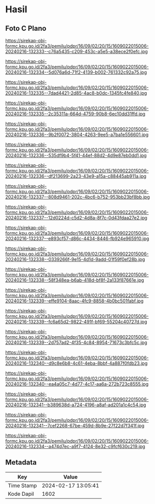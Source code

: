 # Hasil

## Foto C Plano

https://sirekap-obj-formc.kpu.go.id/2fa3/pemilu/pdpr/16/09/02/20/15/1609022015006-20240216-132333--c76a5435-c209-453c-a5e5-a38ece2f0efc.jpg

https://sirekap-obj-formc.kpu.go.id/2fa3/pemilu/pdpr/16/09/02/20/15/1609022015006-20240216-132334--5d076a6d-71f2-4139-b002-761332c92a75.jpg

https://sirekap-obj-formc.kpu.go.id/2fa3/pemilu/pdpr/16/09/02/20/15/1609022015006-20240216-132335--7dad4421-2d85-4ac8-b0dc-1345fc4fe840.jpg

https://sirekap-obj-formc.kpu.go.id/2fa3/pemilu/pdpr/16/09/02/20/15/1609022015006-20240216-132335--2c35311a-664d-4759-90b8-6ec10dd31ffd.jpg

https://sirekap-obj-formc.kpu.go.id/2fa3/pemilu/pdpr/16/09/02/20/15/1609022015006-20240216-132336--9b2f0072-3804-4263-9ee5-a7ba1e556601.jpg

https://sirekap-obj-formc.kpu.go.id/2fa3/pemilu/pdpr/16/09/02/20/15/1609022015006-20240216-132336--535df9b4-5f41-44ef-88d2-4d9e87eb0dd1.jpg

https://sirekap-obj-formc.kpu.go.id/2fa3/pemilu/pdpr/16/09/02/20/15/1609022015006-20240216-132336--df213699-2a23-43e9-a15a-c88445ab911a.jpg

https://sirekap-obj-formc.kpu.go.id/2fa3/pemilu/pdpr/16/09/02/20/15/1609022015006-20240216-132337--808d9461-202c-4bc6-b752-953bb23bf8bb.jpg

https://sirekap-obj-formc.kpu.go.id/2fa3/pemilu/pdpr/16/09/02/20/15/1609022015006-20240216-132337--12d0224d-c5d2-4d8a-8f7c-0d43fdaa27e2.jpg

https://sirekap-obj-formc.kpu.go.id/2fa3/pemilu/pdpr/16/09/02/20/15/1609022015006-20240216-132337--e893cf57-d86c-4434-8446-fb924e965910.jpg

https://sirekap-obj-formc.kpu.go.id/2fa3/pemilu/pdpr/16/09/02/20/15/1609022015006-20240216-132338--0339266f-9e15-4d1d-9add-01f59f0ef28b.jpg

https://sirekap-obj-formc.kpu.go.id/2fa3/pemilu/pdpr/16/09/02/20/15/1609022015006-20240216-132338--58f348ea-b6ab-418d-bf8f-2a133f87661e.jpg

https://sirekap-obj-formc.kpu.go.id/2fa3/pemilu/pdpr/16/09/02/20/15/1609022015006-20240216-132339--effe9104-8aac-4fc9-8858-4b0bc501fabf.jpg

https://sirekap-obj-formc.kpu.go.id/2fa3/pemilu/pdpr/16/09/02/20/15/1609022015006-20240216-132339--fc6a65d2-9822-491f-bf69-55204c40727d.jpg

https://sirekap-obj-formc.kpu.go.id/2fa3/pemilu/pdpr/16/09/02/20/15/1609022015006-20240216-132339--2d757ad2-4f35-4c84-8954-71673c3bfc5c.jpg

https://sirekap-obj-formc.kpu.go.id/2fa3/pemilu/pdpr/16/09/02/20/15/1609022015006-20240216-132340--d9c8e6b8-4c61-4eba-8bbf-4a887f0fdb23.jpg

https://sirekap-obj-formc.kpu.go.id/2fa3/pemilu/pdpr/16/09/02/20/15/1609022015006-20240216-132340--ea4a05c7-4d77-4c17-aa6a-272b723c8555.jpg

https://sirekap-obj-formc.kpu.go.id/2fa3/pemilu/pdpr/16/09/02/20/15/1609022015006-20240216-132341--b389638d-a724-4196-a8af-ad201a1c4c54.jpg

https://sirekap-obj-formc.kpu.go.id/2fa3/pemilu/pdpr/16/09/02/20/15/1609022015006-20240216-132341--7cef2268-67be-459d-8b9e-27f22d7f341f.jpg

https://sirekap-obj-formc.kpu.go.id/2fa3/pemilu/pdpr/16/09/02/20/15/1609022015006-20240216-132334--a474d7ec-a9f7-4124-8e32-c9fcf630c219.jpg


## Metadata

| Key        | Value               |
| ---------- | ------------------- |
| Time Stamp | 2024-02-17 13:05:41 |
| Kode Dapil | 1602                |



